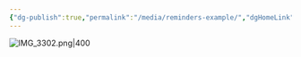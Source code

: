 ```yaml
---
{"dg-publish":true,"permalink":"/media/reminders-example/","dgHomeLink":true}
---
```


![IMG_3302.png|400](/img/user/Media/IMG_3302.png)